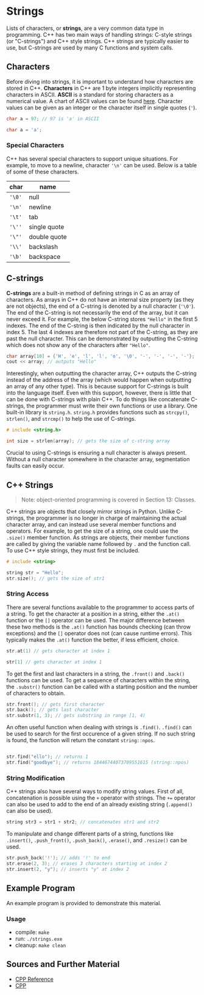 # Strings

Lists of characters, or **strings**, are a very common data type in programming. C++ has two main ways of handling strings: C-style strings (or "C-strings") and C++ style strings. C++ strings are typically easier to use, but C-strings are used by many C functions and system calls. 

## Characters

Before diving into strings, it is important to understand how characters are stored in C++. **Characters** in C++ are 1 byte integers implicitly representing characters in ASCII. **ASCII** is a standard for storing characters as a numerical value. A chart of ASCII values can be found [here](https://en.cppreference.com/w/cpp/language/ascii). Character values can be given as an integer or the character itself in single quotes (`'`).

```C++
char a = 97; // 97 is 'a' in ASCII
```

```C++
char a = 'a';
```

### Special Characters

C++ has several special characters to support unique situations. For example, to move to a newline, character `'\n'` can be used. Below is a table of some of these characters.

| char   | name         |
| ------ | ------------ |
| `'\0'` | null         |
| `'\n'` | newline      |
| `'\t'` | tab          |
| `'\''` | single quote |
| `'\"'` | double quote |
| `'\\'` | backslash    |
| `'\b'` | backspace    |

## C-strings

**C-strings** are a built-in method of defining strings in C as an array of characters. As arrays in C++ do not have an internal size property (as they are not objects), the end of a C-string is denoted by a null character (`'\0'`). The end of the C-string is not necessarily the end of the array, but it can never exceed it. For example, the below C-string stores `"Hello"` in the first 5 indexes. The end of the C-string is then indicated by the null character in index 5. The last 4 indexes are therefore not part of the C-string, as they are past the null character. This can be demonstrated by outputting the C-string which does not show any of the characters after `"Hello"`.

```C++
char array[10] = {'H', 'e', 'l', 'l', 'o', '\0', '-', '-', '-', '-'};
cout << array; // outputs "Hello"
```

Interestingly, when outputting the character array, C++ outputs the C-string instead of the address of the array (which would happen when outputting an array of any other type). This is because support for C-strings is built into the language itself. Even with this support, however, there is little that can be done with C-strings with plain C++. To do things like concatenate C-strings, the programmer must write their own functions or use a library. One built-in library is `string.h`. `string.h` provides functions such as `strcpy()`, `strlen()`, and `strcmp()` to help the use of C-strings.

```C++
# include <string.h>
```

```C++
int size = strlen(array); // gets the size of c-string array
```

Crucial to using C-strings is ensuring a null character is always present. Without a null character somewhere in the character array, segmentation faults can easily occur.

## C++ Strings

> Note: object-oriented programming is covered in Section 13: Classes.

C++ strings are objects that closely mirror strings in Python. Unlike C-strings, the programmer is no longer in charge of maintaining the actual character array, and can instead use several member functions and operators. For example, to get the size of a string, one could use the `.size()` member function. As strings are objects, their member functions are called by giving the variable name followed by `.` and the function call. To use C++ style strings, they must first be included.

```C++
# include <string>
```

```C++
string str = "Hello";
str.size(); // gets the size of str1
```

### String Access

There are several functions available to the programmer to access parts of a string. To get the character at a position in a string, either the `.at()` function or the `[]` operator can be used. The major difference between these two methods is the `.at()` function has bounds checking (can throw exceptions) and the `[]` operator does not (can cause runtime errors). This typically makes the `.at()` function the better, if less efficient, choice.

```C++
str.at(1) // gets character at index 1
```

```C++
str[1] // gets character at index 1
```

To get the first and last characters in a string, the `.front()` and `.back()` functions can be used. To get a sequence of characters within the string, the `.substr()` function can be called with a starting position and the number of characters to obtain.

```C++
str.front(); // gets first character
str.back(); // gets last character
str.substr(1, 3); // gets substring in range [1, 4)
```

An often useful function when dealing with strings is `.find()`. `.find()` can be used to search for the first occurence of a given string. If no such string is found, the function will return the constant `string::npos`.

```C++

str.find("ello"); // returns 1
str.find("goodbye"); // returns 18446744073709551615 (string::npos)
```

### String Modification

C++ strings also have several ways to modify string values. First of all, concatenation is possible using the `+` operator with strings. The `+=` operator can also be used to add to the end of an already existing string (`.append()` can also be used).

```C++
string str3 = str1 + str2; // concatenates str1 and str2
```

To manipulate and change different parts of a string, functions like `.insert()`, `.push_front()`, `.push_back()`, `.erase()`, and `.resize()` can be used.

```C++
str.push_back('!'); // adds '!' to end
str.erase(2, 3); // erases 3 characters starting at index 2
str.insert(2, "y"); // inserts "y" at index 2
```

## Example Program

An example program is provided to demonstrate this material.

### Usage
- compile: `make`
- run: `./strings.exe`
- cleanup: `make clean`

## Sources and Further Material

- [CPP Reference](https://en.cppreference.com/)
- [CPP](https://www.cplusplus.com/doc/)
